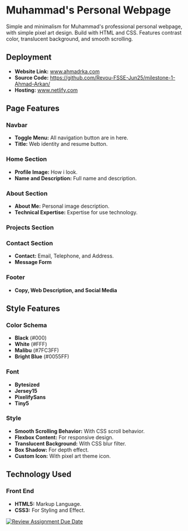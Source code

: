 # Muhammad's Personal Webpage
Simple and minimalism for Muhammad's professional personal webpage, with simple pixel art design. Build with HTML and CSS. Features  contrast  color, translucent background, and smooth scrolling.


## Deployment
- **Website Link:** www.ahmadrka.com
- **Source Code:** https://github.com/Revou-FSSE-Jun25/milestone-1-Ahmad-Arkan/
- **Hosting:** www.netlify.com


## Page Features
### Navbar 
- **Toggle Menu:** All navigation button are in here.
- **Title:** Web identity and resume button.

### Home Section
- **Profile Image:** How i look.
- **Name and Description:** Full name and description.

### About Section
- **About Me:** Personal image description.
- **Technical Expertise:** Expertise for use technology.

### Projects Section

### Contact Section
- **Contact:** Email, Telephone, and Address.
- **Message Form** 

### Footer
- **Copy, Web Description, and Social Media**


## Style Features
### Color Schema
- **Black** (#000)
- **White** (#FFF)
- **Malibu** (#7FC3FF)
- **Bright Blue** (#0055FF)

### Font
- **Bytesized**
- **Jersey15**
- **PixelifySans**
- **Tiny5**

### Style
- **Smooth Scrolling Behavior:** With CSS scroll behavior.
- **Flexbox Content:** For responsive design.
- **Translucent Background:** With CSS blur filter.
- **Box Shadow:** For depth effect.
- **Custom Icon:** With pixel art theme icon.


## Technology Used
### Front End
- **HTML5:** Markup Language.
- **CSS3:** For Styling and Effect.

[![Review Assignment Due Date](https://classroom.github.com/assets/deadline-readme-button-22041afd0340ce965d47ae6ef1cefeee28c7c493a6346c4f15d667ab976d596c.svg)](https://classroom.github.com/a/akoVEwkh)
